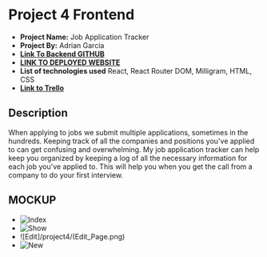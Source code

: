 # Project 4 Frontend

- **Project Name:** Job Application Tracker
- **Project By:** Adrian Garcia
- [**Link To  Backend GITHUB**](https://github.com/adriancgarcia/project4_jobapptracker)
- [**LINK TO DEPLOYED WEBSITE**]()
- **List of technologies used** React, React Router DOM, Milligram, HTML, CSS
- [**Link to Trello**](https://trello.com/b/4KPQUvN2/job-application-tracker)

## Description

When applying to jobs we submit multiple applications, sometimes in the hundreds. Keeping track of all the companies and positions you've applied to can get confusing and overwhelming. My job application tracker can help keep you organized by keeping a log of all the necessary information for each job you've applied to. This will help you when you get the call from a company to do your first interview. 

## MOCKUP
- ![Index](project4/Index_Page.png)
- ![Show](/project4/Show_Page.png)
- ![Edit]/project4/(Edit_Page.png)
- ![New](/project4/Create_New_Job_Page.png)
